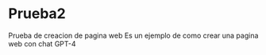 # Prueba2
Prueba de creacion de pagina web
Es un ejemplo de como crear una pagina web con chat GPT-4
